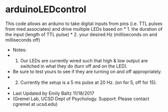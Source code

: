# arduinoLEDcontrol
This code allows an arduino to take digital inputs from pins (i.e. TTL pulses from med associates) and drive multiple LEDs based on   * 1. the duration of the input (length of TTL pulse)   * 2. your desired Hz (milliseconds on and milliseconds off) 

 * Notes: 
 * 1. Our LEDs are currently wired such that high & low output are switched in what they do (turn off and on the LED). 
 *    Be sure to test yours to see if they are turning on and off appropriately. 
 * 2. Currently the setup is a 5 ms pulse at 20 Hz. (on for 5, off for 15). 
 *    
 * Last Updated by Emily Baltz 11/18/2017 
 * (Gremel Lab, UCSD Dept of Psychology. Support: Please contact cgremel at ucsd.edu) 
